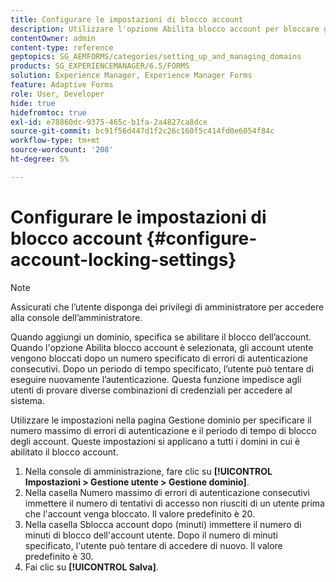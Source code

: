 ```yaml
---
title: Configurare le impostazioni di blocco account
description: Utilizzare l'opzione Abilita blocco account per bloccare gli account utente dopo un numero specificato di errori di autenticazione consecutivi.
contentOwner: admin
content-type: reference
geptopics: SG_AEMFORMS/categories/setting_up_and_managing_domains
products: SG_EXPERIENCEMANAGER/6.5/FORMS
solution: Experience Manager, Experience Manager Forms
feature: Adaptive Forms
role: User, Developer
hide: true
hidefromtoc: true
exl-id: e78860dc-9375-465c-b1fa-2a4827ca8dce
source-git-commit: bc91f56d447d1f2c26c160f5c414fd0e6054f84c
workflow-type: tm+mt
source-wordcount: '208'
ht-degree: 5%

---
```


# Configurare le impostazioni di blocco account {#configure-account-locking-settings}


>[!NOTE]
> 
> Assicurati che l’utente disponga dei privilegi di amministratore per accedere alla console dell’amministratore.

Quando aggiungi un dominio, specifica se abilitare il blocco dell’account. Quando l&#39;opzione Abilita blocco account è selezionata, gli account utente vengono bloccati dopo un numero specificato di errori di autenticazione consecutivi. Dopo un periodo di tempo specificato, l’utente può tentare di eseguire nuovamente l’autenticazione. Questa funzione impedisce agli utenti di provare diverse combinazioni di credenziali per accedere al sistema.

Utilizzare le impostazioni nella pagina Gestione dominio per specificare il numero massimo di errori di autenticazione e il periodo di tempo di blocco degli account. Queste impostazioni si applicano a tutti i domini in cui è abilitato il blocco account.

1. Nella console di amministrazione, fare clic su **[!UICONTROL Impostazioni > Gestione utente > Gestione dominio]**.
1. Nella casella Numero massimo di errori di autenticazione consecutivi immettere il numero di tentativi di accesso non riusciti di un utente prima che l&#39;account venga bloccato. Il valore predefinito è 20.
1. Nella casella Sblocca account dopo (minuti) immettere il numero di minuti di blocco dell&#39;account utente. Dopo il numero di minuti specificato, l&#39;utente può tentare di accedere di nuovo. Il valore predefinito è 30.
1. Fai clic su **[!UICONTROL Salva]**.
